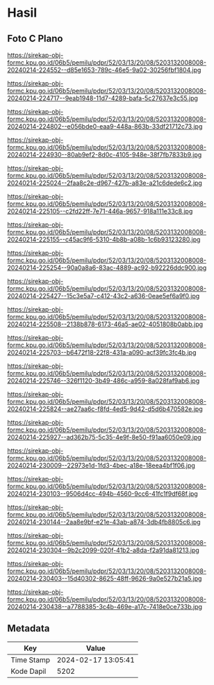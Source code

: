 # Hasil

## Foto C Plano

https://sirekap-obj-formc.kpu.go.id/06b5/pemilu/pdpr/52/03/13/20/08/5203132008008-20240214-224552--d85e1653-789c-46e5-9a02-30256fbf1804.jpg

https://sirekap-obj-formc.kpu.go.id/06b5/pemilu/pdpr/52/03/13/20/08/5203132008008-20240214-224717--9eab1948-11d7-4289-bafa-5c27637e3c55.jpg

https://sirekap-obj-formc.kpu.go.id/06b5/pemilu/pdpr/52/03/13/20/08/5203132008008-20240214-224802--e056bde0-eaa9-448a-863b-33df21712c73.jpg

https://sirekap-obj-formc.kpu.go.id/06b5/pemilu/pdpr/52/03/13/20/08/5203132008008-20240214-224930--80ab9ef2-8d0c-4105-948e-38f7fb7833b9.jpg

https://sirekap-obj-formc.kpu.go.id/06b5/pemilu/pdpr/52/03/13/20/08/5203132008008-20240214-225024--2faa8c2e-d967-427b-a83e-a21c6dede6c2.jpg

https://sirekap-obj-formc.kpu.go.id/06b5/pemilu/pdpr/52/03/13/20/08/5203132008008-20240214-225105--c2fd22ff-7e71-446a-9657-918a111e33c8.jpg

https://sirekap-obj-formc.kpu.go.id/06b5/pemilu/pdpr/52/03/13/20/08/5203132008008-20240214-225155--c45ac9f6-5310-4b8b-a08b-1c6b93123280.jpg

https://sirekap-obj-formc.kpu.go.id/06b5/pemilu/pdpr/52/03/13/20/08/5203132008008-20240214-225254--90a0a8a6-83ac-4889-ac92-b92226ddc900.jpg

https://sirekap-obj-formc.kpu.go.id/06b5/pemilu/pdpr/52/03/13/20/08/5203132008008-20240214-225427--15c3e5a7-c412-43c2-a636-0eae5ef6a9f0.jpg

https://sirekap-obj-formc.kpu.go.id/06b5/pemilu/pdpr/52/03/13/20/08/5203132008008-20240214-225508--2138b878-6173-46a5-ae02-4051808b0abb.jpg

https://sirekap-obj-formc.kpu.go.id/06b5/pemilu/pdpr/52/03/13/20/08/5203132008008-20240214-225703--b6472f18-22f8-431a-a090-acf39fc3fc4b.jpg

https://sirekap-obj-formc.kpu.go.id/06b5/pemilu/pdpr/52/03/13/20/08/5203132008008-20240214-225746--326f1120-3b49-486c-a959-8a028faf9ab6.jpg

https://sirekap-obj-formc.kpu.go.id/06b5/pemilu/pdpr/52/03/13/20/08/5203132008008-20240214-225824--ae27aa6c-f8fd-4ed5-9d42-d5d6b470582e.jpg

https://sirekap-obj-formc.kpu.go.id/06b5/pemilu/pdpr/52/03/13/20/08/5203132008008-20240214-225927--ad362b75-5c35-4e9f-8e50-f91aa6050e09.jpg

https://sirekap-obj-formc.kpu.go.id/06b5/pemilu/pdpr/52/03/13/20/08/5203132008008-20240214-230009--22973e1d-1fd3-4bec-a18e-18eea4bf1f06.jpg

https://sirekap-obj-formc.kpu.go.id/06b5/pemilu/pdpr/52/03/13/20/08/5203132008008-20240214-230103--9506d4cc-494b-4560-9cc6-41fc1f9df68f.jpg

https://sirekap-obj-formc.kpu.go.id/06b5/pemilu/pdpr/52/03/13/20/08/5203132008008-20240214-230144--2aa8e9bf-e21e-43ab-a874-3db4fb8805c6.jpg

https://sirekap-obj-formc.kpu.go.id/06b5/pemilu/pdpr/52/03/13/20/08/5203132008008-20240214-230304--9b2c2099-020f-41b2-a8da-f2a91da81213.jpg

https://sirekap-obj-formc.kpu.go.id/06b5/pemilu/pdpr/52/03/13/20/08/5203132008008-20240214-230403--15d40302-8625-48ff-9626-9a0e527b21a5.jpg

https://sirekap-obj-formc.kpu.go.id/06b5/pemilu/pdpr/52/03/13/20/08/5203132008008-20240214-230438--a7788385-3c4b-469e-a17c-7418e0ce733b.jpg


## Metadata

| Key        | Value               |
| ---------- | ------------------- |
| Time Stamp | 2024-02-17 13:05:41 |
| Kode Dapil | 5202                |




